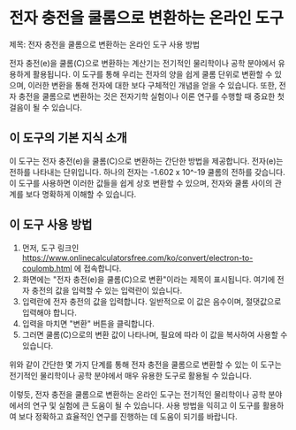 전자 충전을 쿨롬으로 변환하는 온라인 도구
=======================

제목: 전자 충전을 쿨롬으로 변환하는 온라인 도구 사용 방법

전자 충전(e)을 쿨롬(C)으로 변환하는 계산기는 전기적인 물리학이나 공학 분야에서 유용하게 활용됩니다. 이 도구를 통해 우리는 전자의 양을 쉽게 쿨롬 단위로 변환할 수 있으며, 이러한 변환을 통해 전자에 대한 보다 구체적인 개념을 얻을 수 있습니다. 또한, 전자 충전을 쿨롬으로 변환하는 것은 전자기학 실험이나 이론 연구를 수행할 때 중요한 첫 걸음이 될 수 있습니다.

이 도구의 기본 지식 소개
--------------

이 도구는 전자 충전(e)을 쿨롬(C)으로 변환하는 간단한 방법을 제공합니다. 전자(e)는 전하를 나타내는 단위입니다. 하나의 전자는 -1.602 x 10^-19 쿨롬의 전하를 갖습니다. 이 도구를 사용하면 이러한 값들을 쉽게 상호 변환할 수 있으며, 전자와 쿨롬 사이의 관계를 보다 명확하게 이해할 수 있습니다.

이 도구 사용 방법
----------

1. 먼저, 도구 링크인 <https://www.onlinecalculatorsfree.com/ko/convert/electron-to-coulomb.html> 에 접속합니다.
2. 화면에는 "전자 충전(e)을 쿨롬(C)으로 변환"이라는 제목이 표시됩니다. 여기에 전자 충전의 값을 입력할 수 있는 입력란이 있습니다.
3. 입력란에 전자 충전의 값을 입력합니다. 일반적으로 이 값은 음수이며, 절댓값으로 입력해야 합니다.
4. 입력을 마치면 "변환" 버튼을 클릭합니다.
5. 그러면 쿨롬(C)으로의 변환 값이 나타나며, 필요에 따라 이 값을 복사하여 사용할 수 있습니다.

위와 같이 간단한 몇 가지 단계를 통해 전자 충전을 쿨롬으로 변환할 수 있는 이 도구는 전기적인 물리학이나 공학 분야에서 매우 유용한 도구로 활용될 수 있습니다.

이렇듯, 전자 충전을 쿨롬으로 변환하는 온라인 도구는 전기적인 물리학이나 공학 분야에서의 연구 및 실험에 큰 도움이 될 수 있습니다. 사용 방법을 익히고 이 도구를 활용하여 보다 정확하고 효율적인 연구를 진행하는 데 도움이 되기를 바랍니다.